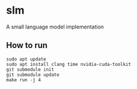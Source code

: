 # slm
A small language model implementation

## How to run
```
sudo apt update
sudo apt install clang time nvidia-cuda-toolkit
git submodule init
git submodule update
make run -j 4
```
